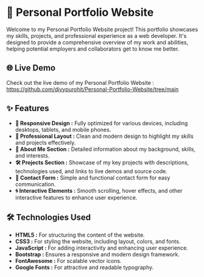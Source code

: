# 💼 Personal Portfolio Website

Welcome to my Personal Portfolio Website project! This portfolio showcases my skills, projects, and professional experience as a web developer. It's designed to provide a comprehensive overview of my work and abilities, helping potential employers and collaborators get to know me better.

## 🌐 Live Demo

Check out the live demo of my Personal Portfolio Website : https://github.com/divypurohit/Personal-Portfolio-Website/tree/main
## ✨ Features

- **📱 Responsive Design :** Fully optimized for various devices, including desktops, tablets, and mobile phones.
- **🎨 Professional Layout :** Clean and modern design to highlight my skills and projects effectively.
- **📖 About Me Section :** Detailed information about my background, skills, and interests.
- **🛠️ Projects Section :** Showcase of my key projects with descriptions, technologies used, and links to live demos and source code.
- **📧 Contact Form :** Simple and functional contact form for easy communication.
- **🌀 Interactive Elements :** Smooth scrolling, hover effects, and other interactive features to enhance user experience.

## 🛠️ Technologies Used

- **HTML5 :** For structuring the content of the website.
- **CSS3 :** For styling the website, including layout, colors, and fonts.
- **JavaScript :** For adding interactivity and enhancing user experience.
- **Bootstrap :** Ensures a responsive and modern design framework.
- **FontAwesome :** For scalable vector icons.
- **Google Fonts :** For attractive and readable typography.
